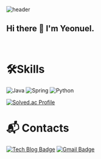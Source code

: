 ![header](https://capsule-render.vercel.app/api?type=waving&color=0:EEFF00,100:a82da8&height=300&section=header&text=Yeonuel&fontSize=70)
<h2>Hi there 👋 I'm Yeonuel.</h2> </br>

# 🛠Skills
![Java](https://img.shields.io/badge/Java-007396.svg?&style=for-the-badge&logo=Java&logoColor=white)
![Spring](https://img.shields.io/badge/Spring-6DB33F.svg?&style=for-the-badge&logo=Spring&logoColor=white)
![Python](https://img.shields.io/badge/Python-3776AB.svg?&style=for-the-badge&logo=Python&logoColor=white)


[![Solved.ac Profile](http://mazassumnida.wtf/api/v2/generate_badge?boj=yeonuel)](https://solved.ac/yeonuel/)


# 📬 Contacts
[![Tech Blog Badge](http://img.shields.io/badge/-Tech%20blog-black?style=flat-square&logo=github&link=https://yeonuel-tech.tistory.com/)](https://yeonuel-tech.tistory.com/)
[![Gmail Badge](https://img.shields.io/badge/Gmail-d14836?style=flat-square&logo=Gmail&logoColor=white&link=mailto:qwefghnm1212@gmail.com)](mailto:qwefghnm1212@gmail.com)
